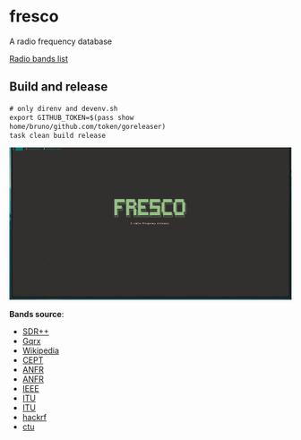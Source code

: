 # fresco
A radio frequency database

[Radio bands list](datasets/bands.fwf)

## Build and release
```
# only direnv and devenv.sh
export GITHUB_TOKEN=$(pass show home/bruno/github.com/token/goreleaser)
task clean build release
```

![fresco](docs/fresco.gif)

**Bands source**:
- [SDR++](https://github.com/AlexandreRouma/SDRPlusPlus/tree/master/root/res/bandplans)
- [Gqrx](https://raw.githubusercontent.com/gqrx-sdr/gqrx/master/resources/bandplan.csv)
- [Wikipedia](https://en.wikipedia.org/wiki/Frequency_allocation)
- [CEPT](https://efis.cept.org/sitecontent.jsp?sitecontent=ecatable)
- [ANFR](https://www.anfr.fr/fileadmin/mediatheque/documents/ANFR/ANFR-spectre-frequences-juin-2020.pdf)
- [ANFR](https://www.anfr.fr/fileadmin/mediatheque/documents/tnrbf/TNRBF_2021-05-04.pdf)
- [IEEE](http://www.classic.grss-ieee.org/frequency_allocations.html)
- [ITU](https://www.itu.int/en/publications/ITU-R/pages/publications.aspx?parent=R-REG-RR-2020&media=electronic)
- [ITU](https://www.itu.int/en/ITU-R/terrestrial/fmd/Pages/frequency-plans.aspx)
- [hackrf](https://github.com/pavsa/hackrf-spectrum-analyzer/blob/master/src/hackrf-sweep/src-java/resources/freq-europe.csv)
- [ctu](https://spektrum.ctu.cz/en/band)

